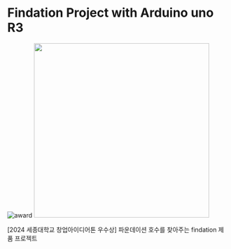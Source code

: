 # Findation Project with Arduino uno R3
![award](https://github.com/user-attachments/assets/85eeb46f-80b3-40b7-b4db-28ed76b71abc)
<img src="https://github.com/user-attachments/assets/43512d5f-53fb-483d-a7c8-a24e69758972" width="400" height="400"/>


[2024 세종대학교 창업아이디어톤 우수상] 파운데이션 호수를 찾아주는 findation 제품 프로젝트
